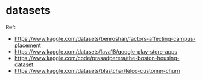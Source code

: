 # datasets

Ref:
* https://www.kaggle.com/datasets/benroshan/factors-affecting-campus-placement
* https://www.kaggle.com/datasets/lava18/google-play-store-apps
* https://www.kaggle.com/code/prasadperera/the-boston-housing-dataset
* https://www.kaggle.com/datasets/blastchar/telco-customer-churn
